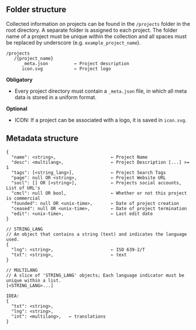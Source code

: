 
## Folder structure
Collected information on projects can be found in the `/projects` folder in the root directory. A separate folder is assigned to each project. The folder name of a project must be unique within the collection and all spaces must be replaced by underscore (e.g. `example_project_name`).
```
/projects
   /{project_name}
      _meta.json          ← Project description 
      icon.svg            ← Project logo
```
**Obligatory**
- Every project directory must contain a `_meta.json` file, in which all meta data is stored in a uniform format.

**Optional**
- ICON: If a project can be associated with a logo, it is saved in `icon.svg`.

## Metadata structure
```
{
  "name": <string>,                     ← Project Name
  "desc": <multilang>,                  ← Project Description [...] >= 1
  "tags": [<string_lang>],              ← Project Search Tags
  "page": null OR <string>,             ← Project Website URL
  "socl": [] OR [<string>],             ← Projects social accounts, List of URL's
  "cmcl": null OR bool,                 ← Whether or not this project is commercial
  "founded": null OR <unix-time>,       ← Date of project creation
  "ceased": null OR <unix-time>,        ← Date of project termination
  "edit": <unix-time>,                  ← Last edit date
}
```


```
// STRING_LANG
// An object that contains a string (text) and indicates the language used.
{
  "lng": <string>,                      ← ISO 639-2/T
  "txt": <string>,                      ← text
}

// MULTILANG
// A slice of 'STRING_LANG' objects; Each language indicator must be unique within a list.
[<STRING_LANG>...]

IDEA:
{
  "txt": <string>,
  "lng": <string>,
  "int": <multilang>,   ← translations
}
```
